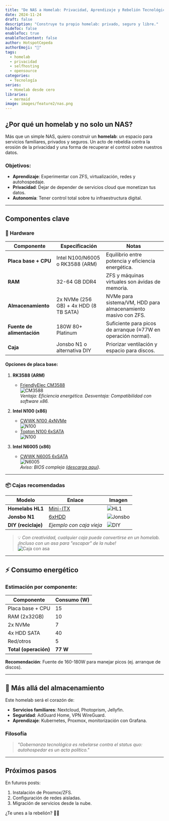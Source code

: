 ```yaml
---
title: "De NAS a Homelab: Privacidad, Aprendizaje y Rebelión Tecnológica"
date: 2024-11-24
draft: false
description: "Construye tu propio homelab: privado, seguro y libre."
hideToc: false
enableToc: true
enableTocContent: false
author: HotspotCepeda 
authorEmoji: "🗻"
tags:
  - homelab
  - privacidad
  - selfhosting
  - opensource
categories:
  - Tecnología
series:
  - Homelab desde cero
libraries:
  - mermaid
image: images/feature2/nas.png
---
```


## ¿Por qué un homelab y no solo un NAS?

Más que un simple NAS, quiero construir un **homelab**: un espacio para servicios familiares, privados y seguros. Un acto de rebeldía contra la erosión de la privacidad y una forma de recuperar el control sobre nuestros datos. 

### Objetivos:
- **Aprendizaje**: Experimentar con ZFS, virtualización, redes y autohospedaje.
- **Privacidad**: Dejar de depender de servicios cloud que monetizan tus datos.
- **Autonomía**: Tener control total sobre tu infraestructura digital.

---

## Componentes clave

### 🔧 Hardware

| Componente               | Especificación                          | Notas                                                                 |
|--------------------------|----------------------------------------|-----------------------------------------------------------------------|
| **Placa base + CPU**     | Intel N100/N6005 o RK3588 (ARM)        | Equilibrio entre potencia y eficiencia energética.                    |
| **RAM**                  | 32-64 GB DDR4                          | ZFS y máquinas virtuales son ávidas de memoria.                      |
| **Almacenamiento**       | 2x NVMe (256 GB) + 4x HDD (8 TB SATA)  | NVMe para sistema/VM, HDD para almacenamiento masivo con ZFS.         |
| **Fuente de alimentación**| 180W 80+ Platinum                      | Suficiente para picos de arranque (≈77W en operación normal).         |
| **Caja**                 | Jonsbo N1 o alternativa DIY            | Priorizar ventilación y espacio para discos.                          |

#### Opciones de placa base:
1. **RK3588 (ARM)**  
   - [FriendlyElec CM3588](https://www.friendlyelec.com/index.php?route=product/product&product_id=299)  
   ![CM3588](/images/feature1/cm3588.png)  
   *Ventaja: Eficiencia energética. Desventaja: Compatibilidad con software x86.*

2. **Intel N100 (x86)**  
   - [CWWK N100 4xNVMe](https://cwwk.net/products/x86-p5-4-m2-nvme-12th-gen-intel-n100)  
   ![N100](/images/feature2/n100-4nvme.png)  
   - [Topton N100 6xSATA](https://www.toptonpc.com/product/12th-gen-intel-n100-nas-motherboard/)  
   ![N100](/images/feature2/n100-2nvme-6sata.png)  

3. **Intel N6005 (x86)**  
   - [CWWK N6005 6xSATA](https://cwwk.net/products/n5105-n6005nas-demon-board-six-sata3-0-dual-m-2-itx-four-i226-v-nics)  
   ![N6005](/images/feature2/n6005.png)  
   *Aviso: BIOS compleja ([descarga aquí](https://pan.x86pi.cn/BIOS%E6%9B%B4%E6%96%B0/3.NAS%E5%AD%98%E5%82%A8%E7%B1%BB%E4%BA%A7%E5%93%81%E7%B3%BB%E5%88%97BIOS)).*

---

### 📦 Cajas recomendadas
| Modelo               | Enlace                                  | Imagen                          |
|----------------------|----------------------------------------|---------------------------------|
| **Homelabs HL1**     | [Mini-ITX](https://homelabs.club/producto/caja-miniitx-hl1/) | ![HL1](/images/feature2/HL1.png) |
| **Jonsbo N1**        | [6xHDD](https://www.jonsbo.com/en/products/N1.html) | ![Jonsbo](/images/feature2/jobso.png) |
| **DIY (reciclaje)**  | *Ejemplo con caja vieja*               | ![DIY](/images/feature2/walla.png) |

> 💡 *Con creatividad, cualquier caja puede convertirse en un homelab. ¡Incluso con un asa para "escapar" de la nube!*  
> ![Caja con asa](/images/feature2/e71-e73.png)

---

## ⚡ Consumo energético
### Estimación por componente:
| Componente               | Consumo (W) |
|--------------------------|-------------|
| Placa base + CPU         | 15          |
| RAM (2x32GB)             | 10          |
| 2x NVMe                  | 7           |
| 4x HDD SATA              | 40          |
| Red/otros                | 5           |
| **Total (operación)**    | **77 W**    |

**Recomendación**: Fuente de 160-180W para manejar picos (ej. arranque de discos).

---

## 🚀 Más allá del almacenamiento
Este homelab será el corazón de:
- **Servicios familiares**: Nextcloud, Photoprism, Jellyfin.
- **Seguridad**: AdGuard Home, VPN WireGuard.
- **Aprendizaje**: Kubernetes, Proxmox, monitorización con Grafana.

### Filosofía
> *"Gobernanza tecnológica es rebelarse contra el *status quo*: autohospedar es un acto político."*  

---

## Próximos pasos
En futuros posts:
1. Instalación de Proxmox/ZFS.
2. Configuración de redes aisladas.
3. Migración de servicios desde la nube.

¿Te unes a la rebelión? 🚪🔑